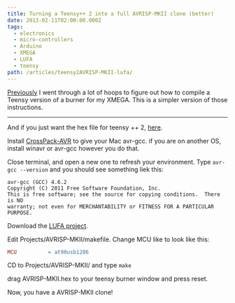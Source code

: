 ```yaml
---
title: Turning a Teensy++ 2 into a full AVRISP-MKII clone (better)
date: 2013-02-11T02:00:00.000Z
tags:
  - electronics
  - micro-controllers
  - Arduino
  - XMEGA
  - LUFA
  - teensy
path: /articles/teensy2AVRISP-MKII-lufa/
---
```


[Previously](/articles/teensy2AVRISP-MKII/) I went through a lot of hoops to figure out how to compile a Teensy version of a burner for my XMEGA.  This is a simpler version of those instructions.

---

And if you just want the hex file for teensy ++ 2, [here](/files/AVRISP-MKII-AT90USB1286.hex.zip).

Install [CrossPack-AVR](http://www.obdev.at/products/crosspack/index.html) to give your Mac avr-gcc. if you are on another OS, install winavr or avr-gcc however you do that.


Close terminal, and open a new one to refresh your environment.  Type `avr-gcc --version` and you should see something liek this:

```
avr-gcc (GCC) 4.6.2
Copyright (C) 2011 Free Software Foundation, Inc.
This is free software; see the source for copying conditions.  There is NO
warranty; not even for MERCHANTABILITY or FITNESS FOR A PARTICULAR PURPOSE.
```

Download the [LUFA project](http://fourwalledcubicle.com/LUFA.php).

Edit Projects/AVRISP-MKII/makefile. Change MCU like to look like this:

```makefile
MCU          = at90usb1286
```

CD to Projects/AVRISP-MKII/ and type `make`

drag AVRISP-MKII.hex to your teensy burner window and press reset.

Now, you have a AVRISP-MKII clone!


